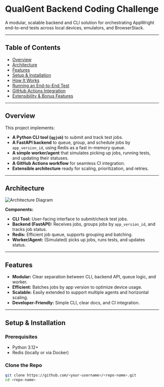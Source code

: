 # QualGent Backend Coding Challenge

A modular, scalable backend and CLI solution for orchestrating AppWright end-to-end tests across local devices, emulators, and BrowserStack.

---

## Table of Contents
- [Overview](#overview)
- [Architecture](#architecture)
- [Features](#features)
- [Setup & Installation](#setup--installation)
- [How It Works](#how-it-works)
- [Running an End-to-End Test](#running-an-end-to-end-test)
- [GitHub Actions Integration](#github-actions-integration)
- [Extensibility & Bonus Features](#extensibility--bonus-features)

---

## Overview

This project implements:
- **A Python CLI tool (`qgjob`)** to submit and track test jobs.
- **A FastAPI backend** to queue, group, and schedule jobs by `app_version_id`, using Redis as a fast in-memory queue.
- **A simple worker/agent** that simulates picking up jobs, running tests, and updating their statuses.
- **A GitHub Actions workflow** for seamless CI integration.
- **Extensible architecture** ready for scaling, prioritization, and retries.

---

## Architecture

![Architecture Diagram](docs/architecture.png)

**Components:**
- **CLI Tool:** User-facing interface to submit/check test jobs.
- **Backend (FastAPI):** Receives jobs, groups jobs by `app_version_id`, and tracks job status.
- **Redis:** Efficient job queue, supports grouping and batching.
- **Worker/Agent:** (Simulated) picks up jobs, runs tests, and updates status.

---

## Features

- **Modular:** Clear separation between CLI, backend API, queue logic, and worker.
- **Efficient:** Batches jobs by app version to optimize device usage.
- **Scalable:** Easily extended to support multiple agents and horizontal scaling.
- **Developer-Friendly:** Simple CLI, clear docs, and CI integration.

---

## Setup & Installation

### Prerequisites
- Python 3.12+
- Redis (locally or via Docker)

### Clone the Repo
```sh
git clone https://github.com/<your-username>/<repo-name>.git
cd <repo-name>
